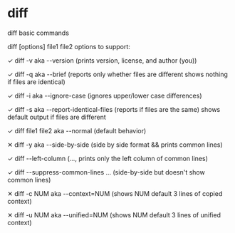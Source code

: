 # diff
diff basic commands

diff [options] file1 file2
options to support:

✓ diff -v aka --version                  (prints version, license, and author (you))

✓ diff -q aka --brief                    (reports only whether files are different
                                            shows nothing if files are identical)
                                            
✓ diff -i aka --ignore-case              (ignores upper/lower case differences)

✓ diff -s aka --report-identical-files   (reports if files are the same)
                                            shows default output if files are different
                                            

✓ diff file1 file2  aka --normal       (default behavior)

✕ diff -y aka --side-by-side           (side by side format && prints common lines)

✓ diff --left-column                   (..., prints only the left column of common lines)

✓ diff --suppress-common-lines ...     (side-by-side but doesn't show common lines)

✕ diff -c NUM aka --context=NUM        (shows NUM default 3 lines of copied context)

✕ diff -u NUM aka --unified=NUM        (shows NUM default 3 lines of unified context)
